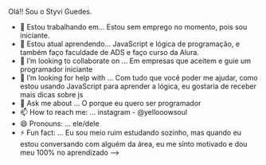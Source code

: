 Olá!! Sou o Styvi Guedes.

- 🔭 Estou trabalhando em... Estou sem emprego no momento, pois sou iniciante.
- 🌱 Estou atual aprendendo... JavaScript e lógica de programação, e também faço faculdade de ADS e faço curso da Alura.
- 👯 I’m looking to collaborate on ... Em empresas que aceitem e guie um programador iniciante
- 🤔 I’m looking for help with ... Com tudo que você poder me ajudar, como estou usando JavaScript para aprender a lógica, eu gostaria de receber mais dicas sobre js
- 💬 Ask me about ... O porque eu quero ser programador 
- 📫 How to reach me: ... instagram - @yellooowsoul
- 😄 Pronouns: ... ele/dele
- ⚡ Fun fact: ... Eu sou meio ruim estudando sozinho, mas quando eu estou conversando com alguém da área, eu me sinto motivado e dou meu 100% no aprendizado
-->
